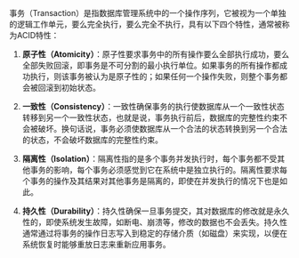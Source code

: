 







事务（Transaction）是指数据库管理系统中的一个操作序列，它被视为一个单独的逻辑工作单元，要么完全执行，要么完全不执行，具有以下四个特性，通常被称为ACID特性：

1. **原子性（Atomicity）**：原子性要求事务中的所有操作要么全部执行成功，要么全部失败回滚，即事务是不可分割的最小执行单位。如果事务的所有操作都成功执行，则该事务被认为是原子性的；如果任何一个操作失败，则整个事务都会被回滚到初始状态。

2. **一致性（Consistency）**：一致性确保事务的执行使数据库从一个一致性状态转移到另一个一致性状态，也就是说，事务执行前后，数据库的完整性约束不会被破坏。换句话说，事务必须使数据库从一个合法的状态转换到另一个合法的状态，不会破坏数据库的完整性约束。

3. **隔离性（Isolation）**：隔离性指的是多个事务并发执行时，每个事务都不受其他事务的影响，每个事务必须感觉到它在系统中是独立执行的。隔离性要求每个事务的操作及其结果对其他事务是隔离的，即使在并发执行的情况下也是如此。

4. **持久性（Durability）**：持久性确保一旦事务提交，其对数据库的修改就是永久性的，即使系统发生故障，如断电、崩溃等，修改的数据也不会丢失。持久性通常通过将事务的操作日志写入到稳定的存储介质（如磁盘）来实现，以便在系统恢复时能够重放日志来重新应用事务。